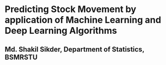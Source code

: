 # Predicting Stock Movement by application of Machine Learning and Deep Learning Algorithms
## Md. Shakil Sikder, Department of Statistics, BSMRSTU
